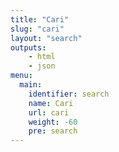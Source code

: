 ```yaml
---
title: "Cari"
slug: "cari"
layout: "search"
outputs:
    - html
    - json
menu:
  main:
    identifier: search
    name: Cari
    url: cari
    weight: -60
    pre: search
---
```

